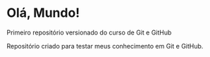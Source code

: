 # Olá, Mundo!
 Primeiro repositório versionado do curso de Git e GitHub

 Repositório criado para testar meus conhecimento em Git e GitHub.
